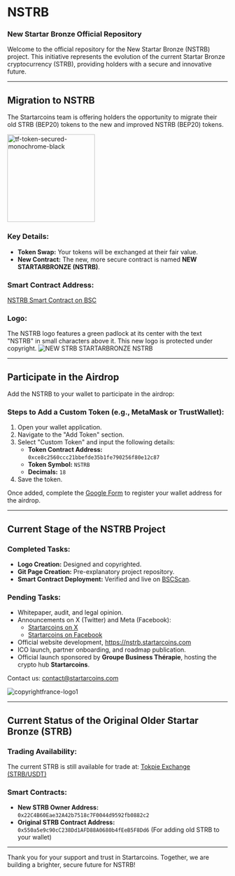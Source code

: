 # NSTRB
### New Startar Bronze Official Repository

Welcome to the official repository for the New Startar Bronze (NSTRB) project. This initiative represents the evolution of the current Startar Bronze cryptocurrency (STRB), providing holders with a secure and innovative future.

---

## Migration to NSTRB
The Startarcoins team is offering holders the opportunity to migrate their old STRB (BEP20) tokens to the new and improved NSTRB (BEP20) tokens. 

<img src="https://github.com/user-attachments/assets/b9fa2b80-4b3c-415b-a4d2-595a01ff60d4" alt="tf-token-secured-monochrome-black" width="200">

### Key Details:
- **Token Swap:** Your tokens will be exchanged at their fair value.
- **New Contract:** The new, more secure contract is named **NEW STARTARBRONZE (NSTRB)**.

### Smart Contract Address:
[NSTRB Smart Contract on BSC](https://bscscan.com/address/0xce8c2560ccc21bbefde35b1fe790256f80e12c87)

### Logo:
The NSTRB logo features a green padlock at its center with the text "NSTRB" in small characters above it. This new logo is protected under copyright.
![NEW STRB STARTARBRONZE NSTRB](https://github.com/user-attachments/assets/3a6ee32e-e89d-4e4f-8f4a-bb7385b12e43)

---

## Participate in the Airdrop
Add the NSTRB to your wallet to participate in the airdrop:

### Steps to Add a Custom Token (e.g., MetaMask or TrustWallet):
1. Open your wallet application.
2. Navigate to the "Add Token" section.
3. Select "Custom Token" and input the following details:
   - **Token Contract Address:** `0xce8c2560ccc21bbefde35b1fe790256f80e12c87`
   - **Token Symbol:** `NSTRB`
   - **Decimals:** `18`
4. Save the token.

Once added, complete the [Google Form](https://forms.gle/QuC2KXu4mXv32dRRA) to register your wallet address for the airdrop.


---

## Current Stage of the NSTRB Project
### Completed Tasks:
- **Logo Creation:** Designed and copyrighted.
- **Git Page Creation:** Pre-explanatory project repository.
- **Smart Contract Deployment:** Verified and live on [BSCScan](https://bscscan.com/address/0xce8c2560ccc21bbefde35b1fe790256f80e12c87).

### Pending Tasks:
- Whitepaper, audit, and legal opinion.
- Announcements on X (Twitter) and Meta (Facebook):
  - [Startarcoins on X](https://x.com/xforstartarcoin)
  - [Startarcoins on Facebook](https://www.facebook.com/startarcoins/)
- Official website development, https://nstrb.startarcoins.com
- ICO launch, partner onboarding, and roadmap publication.
- Official launch sponsored by **Groupe Business Thérapie**, hosting the crypto hub **Startarcoins**.

Contact us: [contact@startarcoins.com](mailto:contact@startarcoins.com)

![copyrightfrance-logo1](https://github.com/user-attachments/assets/27f74801-7efa-4138-93bc-1cb2022fb6c5)

---

## Current Status of the Original Older Startar Bronze (STRB)

### Trading Availability:
The current STRB is still available for trade at:
[Tokpie Exchange (STRB/USDT)](https://tokpie.com/dashboard/make_request/strb-usdt/)

### Smart Contracts:
- **New STRB Owner Address:** `0x22C4B60Eae32A42b7518c7F0044d9592fb0882c2`
- **Original STRB Contract Address:** `0x550a5e9c90cC238Dd1AFD88A0680b4fEeB5F8Dd6` (For adding old STRB to your wallet)

---

Thank you for your support and trust in Startarcoins. Together, we are building a brighter, secure future for NSTRB!
